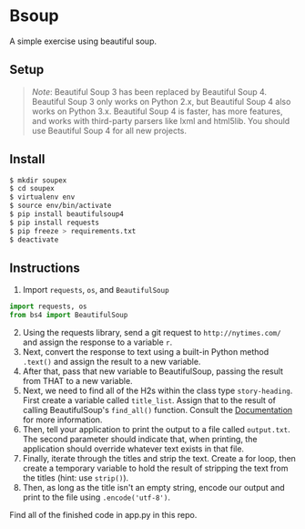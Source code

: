 # Bsoup

A simple exercise using beautiful soup.

## Setup

>*Note*: Beautiful Soup 3 has been replaced by Beautiful Soup 4. Beautiful Soup 3 only works on Python 2.x, but Beautiful Soup 4 also works on
Python 3.x.  Beautiful Soup 4 is faster, has more features, and works with third-party parsers
like lxml and html5lib. You should use Beautiful Soup 4 for all new projects.

## Install

```bash
$ mkdir soupex
$ cd soupex
$ virtualenv env
$ source env/bin/activate
$ pip install beautifulsoup4
$ pip install requests
$ pip freeze > requirements.txt
$ deactivate
```

## Instructions

1. Import `requests`, `os`, and `BeautifulSoup`

  ```py
  import requests, os
  from bs4 import BeautifulSoup
  ```
2. Using the requests library, send a git request to `http://nytimes.com/` and assign the response to a variable `r`.
3. Next, convert the response to text using a built-in Python method `.text()` and assign the result to a new variable.
4. After that, pass that new variable to BeautifulSoup, passing the result from THAT to a new variable.
5. Next, we need to find all of the H2s within the class type `story-heading`. First create a variable called `title_list`. Assign that to the result of calling BeautifulSoup's `find_all()` function. Consult the [Documentation](https://www.crummy.com/software/BeautifulSoup/bs4/doc/) for more information.
6. Then, tell your application to print the output to a file called `output.txt`. The second parameter should indicate that, when printing, the application should override whatever text exists in that file.
7. Finally, iterate through the titles and strip the text. Create a for loop, then create a temporary variable to hold the result of stripping the text from the titles (hint: use `strip()`).
8. Then, as long as the title isn't an empty string, encode our output and print to the file using `.encode('utf-8')`.

Find all of the finished code in app.py in this repo.
